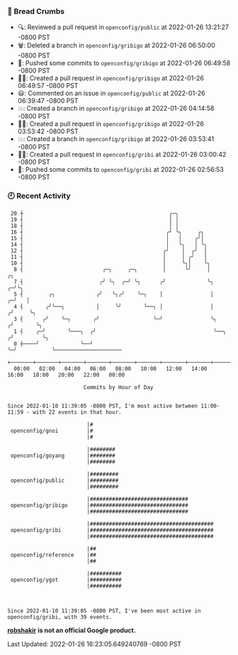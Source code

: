 ### 🍞 Bread Crumbs

 * 🔍: Reviewed a pull request in  `openconfig/public` at 2022-01-26 13:21:27 -0800 PST
 * 🗑: Deleted a branch in `openconfig/gribigo` at 2022-01-26 06:50:00 -0800 PST
 * 🚢: Pushed some commits to `openconfig/gribigo` at 2022-01-26 06:49:58 -0800 PST
 * ✍🏼: Created a pull request in `openconfig/gribigo` at 2022-01-26 06:49:57 -0800 PST
 * 😃: Commented on an issue in `openconfig/public` at 2022-01-26 06:39:47 -0800 PST
 * 💥: Created a branch in `openconfig/gribigo` at 2022-01-26 04:14:58 -0800 PST
 * ✍🏼: Created a pull request in `openconfig/gribigo` at 2022-01-26 03:53:42 -0800 PST
 * 💥: Created a branch in `openconfig/gribigo` at 2022-01-26 03:53:41 -0800 PST
 * ✍🏼: Created a pull request in `openconfig/gribi` at 2022-01-26 03:00:42 -0800 PST
 * 🚢: Pushed some commits to `openconfig/gribi` at 2022-01-26 02:56:53 -0800 PST

### 🕘 Recent Activity
```
 20 ┼                                              ╭─╮
 19 ┤                                              │ │
 18 ┤                                              │ │
 16 ┤                                             ╭╯ ╰╮     ╭╮
 15 ┤                                             │   │    ╭╯│
 14 ┤                                             │   ╰╮   │ ╰╮
 12 ┤                                            ╭╯    │  ╭╯  │
 11 ┤                                            │     │ ╭╯   │
 10 ┤                                            │     ╰╮│    ╰╮
  8 ┤                         ╭─╮     ╭─╮        │      ╰╯     │             ╭╮
  7 ┤                        ╭╯ ╰╮  ╭─╯ ╰╮      ╭╯             ╰╮          ╭─╯╰╮
  5 ┤        ╭╮             ╭╯   ╰╮╭╯    ╰─╮    │               │        ╭─╯   │
  4 ┤       ╭╯╰──╮          │     ╰╯       ╰──╮ │               │       ╭╯     ╰╮
  3 ┤      ╭╯    ╰─╮       ╭╯                 ╰─╯               ╰╮     ╭╯       ╰╮
  1 ┤    ╭─╯       ╰───╮  ╭╯                                     ╰──╮ ╭╯         ╰╮
  0 ┼────╯             ╰──╯                                         ╰─╯           ╰─────────────────────
    +───────+───────+───────+───────+───────+───────+───────+───────+───────+───────+───────+───────+────
  00:00   02:00   04:00   06:00   08:00   10:00   12:00   14:00   16:00   18:00   20:00   22:00   00:00   

						Commits by Hour of Day


Since 2022-01-10 11:39:05 -0800 PST, I'm most active between 11:00-11:59 - with 22 events in that hour.

```



```
                         |#
 openconfig/gnoi         |#
                         |#

                         |########
 openconfig/goyang       |########
                         |########

                         |#########
 openconfig/public       |#########
                         |#########

                         |###############################
 openconfig/gribigo      |###############################
                         |###############################

                         |#######################################
 openconfig/gribi        |#######################################
                         |#######################################

                         |##
 openconfig/reference    |##
                         |##

                         |##########
 openconfig/ygot         |##########
                         |##########



Since 2022-01-10 11:39:05 -0800 PST, I've been most active in openconfig/gribi, with 39 events.

```
**[robshakir](mailto:robjs@google.com) is not an official Google product.**  


Last Updated: 2022-01-26 16:23:05.649240769 -0800 PST
